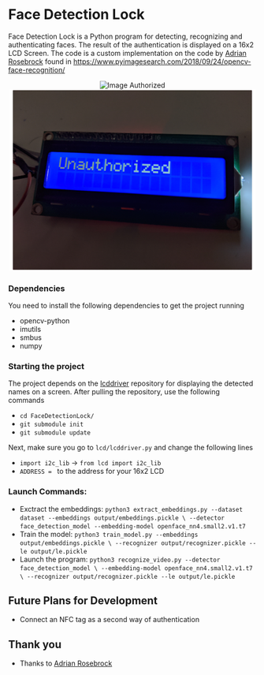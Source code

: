 # Face Detection Lock

Face Detection Lock is a Python program for detecting, recognizing and authenticating faces. The result of the authentication is displayed on a 16x2 LCD Screen. The code is a custom implementation on the code by [Adrian Rosebrock](https://github.com/jrosebr1) found in https://www.pyimagesearch.com/2018/09/24/opencv-face-recognition/

<p align="center">
  <img src="./images/img_authorized_lcd.png" alt="Image Authorized" width="400">
  <img src="./images/img_unauthorized_lcd.png" alt="Image Unauthorized" width="500">
</p>

### Dependencies
You need to install the following dependencies to get the project running
* opencv-python
* imutils
* smbus
* numpy

### Starting the project
The project depends on the [lcddriver](www.example.com) repository for displaying the detected names on a screen. After pulling the repository, use the following commands
* `cd FaceDetectionLock/`
* `git submodule init`
* `git submodule update`

Next, make sure you go to `lcd/lcddriver.py` and change the following lines
* `import i2c_lib` -> `from lcd import i2c_lib`
* `ADDRESS = ` to the address for your 16x2 LCD 

### Launch Commands:
* Exctract the embeddings:
`python3 extract_embeddings.py --dataset dataset --embeddings output/embeddings.pickle \
	--detector face_detection_model --embedding-model openface_nn4.small2.v1.t7`
* Train the model:
`python3 train_model.py --embeddings output/embeddings.pickle \
	--recognizer output/recognizer.pickle --le output/le.pickle`
* Launch the program:
`python3 recognize_video.py --detector face_detection_model \
	--embedding-model openface_nn4.small2.v1.t7 \
	--recognizer output/recognizer.pickle --le output/le.pickle`

## Future Plans for Development
* Connect an NFC tag as a second way of authentication

## Thank you
* Thanks to [Adrian Rosebrock](https://github.com/jrosebr1)
